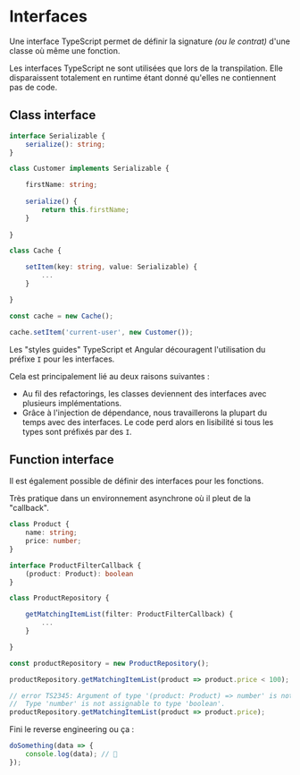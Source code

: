 # Interfaces

Une interface TypeScript permet de définir la signature _\(ou le contrat\)_ d'une classe où même une fonction.

Les interfaces TypeScript ne sont utilisées que lors de la transpilation. Elle disparaissent totalement en runtime étant donné qu'elles ne contiennent pas de code.

## Class interface

```typescript
interface Serializable {
    serialize(): string;
}

class Customer implements Serializable {

    firstName: string;
    
    serialize() {
        return this.firstName;
    }
    
}

class Cache {

    setItem(key: string, value: Serializable) {
        ...
    }

}

const cache = new Cache();

cache.setItem('current-user', new Customer());
```


Les "styles guides" TypeScript et Angular découragent l'utilisation du préfixe `I` pour les interfaces.

Cela est principalement lié au deux raisons suivantes :

* Au fil des refactorings, les classes deviennent des interfaces avec plusieurs implémentations.
* Grâce à l'injection de dépendance, nous travaillerons la plupart du temps avec des interfaces. Le code perd alors en lisibilité si tous les types sont préfixés par des `I`.


## Function interface

Il est également possible de définir des interfaces pour les fonctions.

Très pratique dans un environnement asynchrone où il pleut de la "callback".

```typescript
class Product {
    name: string;
    price: number;
}

interface ProductFilterCallback {
    (product: Product): boolean
}

class ProductRepository {

    getMatchingItemList(filter: ProductFilterCallback) {
        ...
    }

}

const productRepository = new ProductRepository();

productRepository.getMatchingItemList(product => product.price < 100);

// error TS2345: Argument of type '(product: Product) => number' is not assignable to parameter of type 'ProductFilterCallback'.
//  Type 'number' is not assignable to type 'boolean'.
productRepository.getMatchingItemList(product => product.price);
```

Fini le reverse engineering ou ça :

```typescript
doSomething(data => {
    console.log(data); // 🤞
});
```



